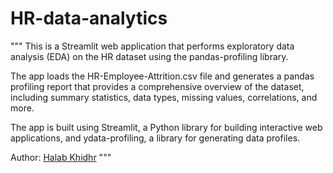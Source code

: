 # HR-data-analytics

"""
This is a Streamlit web application that performs exploratory data analysis (EDA) on the HR dataset using the pandas-profiling library.

The app loads the HR-Employee-Attrition.csv file and generates a pandas profiling report that provides a comprehensive overview of the dataset, including summary statistics, data types, missing values, correlations, and more.

The app is built using Streamlit, a Python library for building interactive web applications, and ydata-profiling, a library for generating data profiles.

Author: [Halab Khidhr](https://khidhr.github.io/khidhr-portfolio/)
"""
